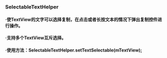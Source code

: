 ### SelectableTextHelper
#### ·使TextView的文字可以选择复制，在点击或者长按文本的情况下弹出复制控件进行操作。
#### ·支持多个TextView互斥选择。
#### ·使用方法：SelectableTextHelper.setTextSelectable(mTextView);
